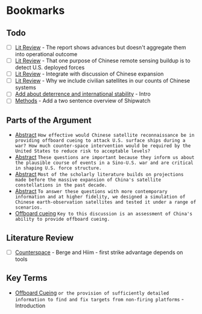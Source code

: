 # Bookmarks

## Todo
- [ ] [Lit Review](./draft.md#L40) - The report shows advances but doesn't aggregate them into operational outcome
- [ ] [Lit Review](./draft.md#L42) - That one purpose of Chinese remote sensing buildup is to detect U.S. deployed forces
- [ ] [Lit Review](./draft.md#L44) - Integrate with discussion of Chinese expansion
- [ ] [Lit Review](./draft.md#L83) - Why we include civilian satellites in our counts of Chinese systems
- [ ] [Add about deterrence and international stability](./draft.md#L12) - Intro
- [ ] [Methods](./draft.md#L18) - Add a two sentence overview of Shipwatch

## Parts of the Argument
- [Abstract](./draft.md#L8:0-239) `How effective would Chinese satellite reconnaissance be in providing offboard cueing to attack U.S. surface ships during a war? How much counter-space intervention would be required by the United States to reduce risk to acceptable levels?`
- [Abstract](./draft.md#L8:240-398) `These questions are important because they inform us about the plausible course of events in a Sino-U.S. war and are critical in shaping U.S. force structure.`
- [Abstract](./draft.md#L8:399-543) `Most of the scholarly literature builds on projections made before the massive expansion of China's satellite constellations in the past decade.`
- [Abstract](./draft.md#L8:544-735) `To answer these questions with more contemporary information and at higher fidelity, we designed a simulation of Chinese earth-observation satellites and tested it under a range of scenarios.`
- [Offboard cueing](./draft.md#L8:399-485) `Key to this discussion is an assessment of China's ability to provide offboard cueing.`

## Literature Review
- [ ] [Counterspace](./draft.md#L58) - Berge and Hiim - first strike advantage depends on tools

## Key Terms
- [Offboard Cueing](./draft.md#L14:58-161) `or the provision of sufficiently detailed information to find and fix targets from non-firing platforms` - Introduction

